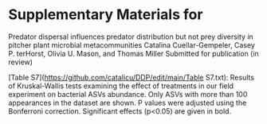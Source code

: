 # Supplementary Materials for

Predator dispersal influences predator distribution but not prey diversity in pitcher plant microbial metacommunities
Catalina Cuellar-Gempeler, Casey P. terHorst, Olivia U. Mason, and Thomas Miller
Submitted for publication (in review)

[Table S7](https://github.com/catalicu/DDP/edit/main/Table S7.txt): Results of Kruskal-Wallis tests examining the effect of treatments in our field experiment on bacterial ASVs abundance. Only ASVs with more than 100 appearances in the dataset are shown. P values were adjusted using the Bonferroni correction. Significant effects (p<0.05) are given in bold.
